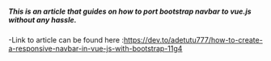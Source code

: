 
##### This is an article that guides on how to port bootstrap navbar to vue.js without any hassle. 

-Link to article can be found here :https://dev.to/adetutu777/how-to-create-a-responsive-navbar-in-vue-js-with-bootstrap-11g4


